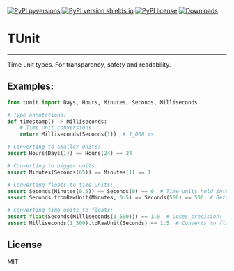 [![PyPI pyversions](https://img.shields.io/pypi/pyversions/tunit.svg)](https://pypi.python.org/pypi/tunit)
[![PyPI version shields.io](https://img.shields.io/pypi/v/tunit.svg)](https://pypi.python.org/pypi/tunit)
[![PyPI license](https://img.shields.io/pypi/l/tunit.svg)](https://pypi.python.org/pypi/tunit)
[![Downloads](https://static.pepy.tech/badge/tunit)](https://pepy.tech/project/tunit)

# TUnit
---
Time unit types. For transparency, safety and readability.

## Examples:

```python
from tunit import Days, Hours, Minutes, Seconds, Milliseconds

# Type annotations:
def timestamp() -> Milliseconds:
    # Time unit conversions:
    return Milliseconds(Seconds(1))  # 1_000 ms

# Converting to smaller units:
assert Hours(Days(1)) == Hours(24) == 24

# Converting to bigger units:
assert Minutes(Seconds(65)) == Minutes(1) == 1

# Converting floats to time units:
assert Seconds(Minutes(0.5)) == Seconds(0) == 0  # Time units hold integers!
assert Seconds.fromRawUnit(Minutes, 0.5) == Seconds(500) == 500  # Better approach when fractions matter!

# Converting time units to floats:
assert float(Seconds(Milliseconds(1_500))) == 1.0  # Loses precision!
assert Milliseconds(1_500).toRawUnit(Seconds) == 1.5  # Converts to float representing different time unit with precision.
```

## License
MIT
